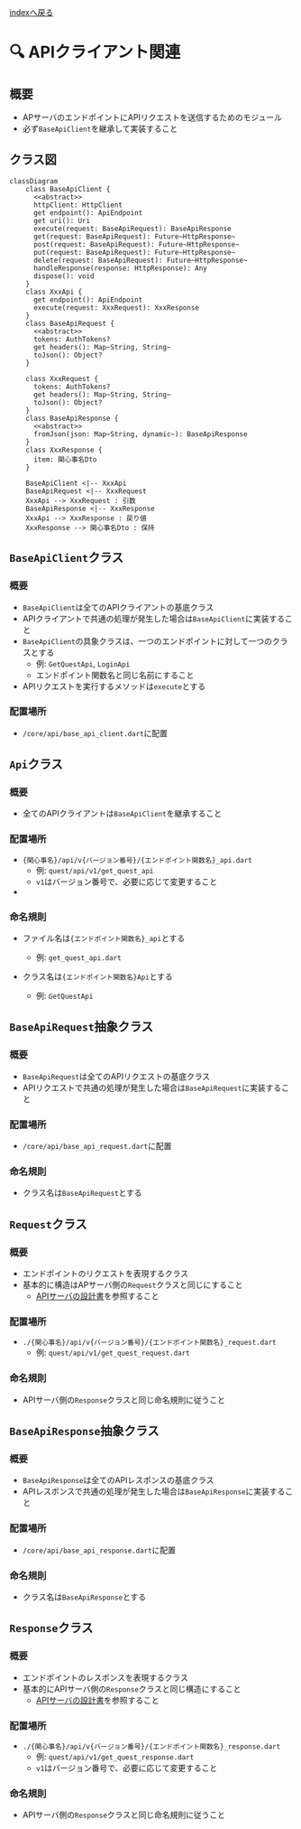 [indexへ戻る](../index.md)
# 🔍 APIクライアント関連

## 概要
- APサーバのエンドポイントにAPIリクエストを送信するためのモジュール
- 必ず`BaseApiClient`を継承して実装すること

## クラス図
```mermaid
classDiagram
    class BaseApiClient { 
      <<abstract>>
      httpClient: HttpClient
      get endpoint(): ApiEndpoint
      get uri(): Uri
      execute(request: BaseApiRequest): BaseApiResponse
      get(request: BaseApiRequest): Future~HttpResponse~
      post(request: BaseApiRequest): Future~HttpResponse~
      put(request: BaseApiRequest): Future~HttpResponse~
      delete(request: BaseApiRequest): Future~HttpResponse~
      handleResponse(response: HttpResponse): Any
      dispose(): void
    }
    class XxxApi {
      get endpoint(): ApiEndpoint
      execute(request: XxxRequest): XxxResponse
    }
    class BaseApiRequest {
      <<abstract>>
      tokens: AuthTokens?
      get headers(): Map~String, String~
      toJson(): Object?
    }

    class XxxRequest {
      tokens: AuthTokens?
      get headers(): Map~String, String~
      toJson(): Object?
    }
    class BaseApiResponse {
      <<abstract>>
      fromJson(json: Map~String, dynamic~): BaseApiResponse
    }
    class XxxResponse {
      item: 関心事名Dto
    }

    BaseApiClient <|-- XxxApi
    BaseApiRequest <|-- XxxRequest
    XxxApi --> XxxRequest : 引数
    BaseApiResponse <|-- XxxResponse
    XxxApi --> XxxResponse : 戻り値
    XxxResponse --> 関心事名Dto : 保持
```

## `BaseApiClient`クラス
### 概要
- `BaseApiClient`は全てのAPIクライアントの基底クラス
- APIクライアントで共通の処理が発生した場合は`BaseApiClient`に実装すること
- `BaseApiClient`の具象クラスは、一つのエンドポイントに対して一つのクラスとする
  - 例: `GetQuestApi`, `LoginApi`
  - エンドポイント関数名と同じ名前にすること
- APIリクエストを実行するメソッドは`execute`とする

### 配置場所
- `/core/api/base_api_client.dart`に配置

## `Api`クラス
### 概要
- 全てのAPIクライアントは`BaseApiClient`を継承すること

### 配置場所
- `{関心事名}/api/v{バージョン番号}/{エンドポイント関数名}_api.dart`
  - 例: `quest/api/v1/get_quest_api`
  - `v1`はバージョン番号で、必要に応じて変更すること
- 

### 命名規則
- ファイル名は`{エンドポイント関数名}_api`とする
  - 例: `get_quest_api.dart`

- クラス名は`{エンドポイント関数名}Api`とする
  - 例: `GetQuestApi`

## `BaseApiRequest`抽象クラス
### 概要
- `BaseApiRequest`は全てのAPIリクエストの基底クラス
- APIリクエストで共通の処理が発生した場合は`BaseApiRequest`に実装すること

### 配置場所
- `/core/api/base_api_request.dart`に配置

### 命名規則
- クラス名は`BaseApiRequest`とする

## `Request`クラス
### 概要
- エンドポイントのリクエストを表現するクラス
- 基本的に構造はAPサーバ側の`Request`クラスと同じにすること
  - [APIサーバの設計書](../api/エンドポイント設計.md)を参照すること

### 配置場所
- `./{関心事名}/api/v{バージョン番号}/{エンドポイント関数名}_request.dart`
  - 例: `quest/api/v1/get_quest_request.dart`

### 命名規則
- APIサーバ側の`Response`クラスと同じ命名規則に従うこと

## `BaseApiResponse`抽象クラス
### 概要
- `BaseApiResponse`は全てのAPIレスポンスの基底クラス
- APIレスポンスで共通の処理が発生した場合は`BaseApiResponse`に実装すること

### 配置場所
- `/core/api/base_api_response.dart`に配置

### 命名規則
- クラス名は`BaseApiResponse`とする

## `Response`クラス
### 概要
- エンドポイントのレスポンスを表現するクラス
- 基本的にAPIサーバ側の`Response`クラスと同じ構造にすること
  - [APIサーバの設計書](../api/エンドポイント設計.md)を参照すること

### 配置場所
- `./{関心事名}/api/v{バージョン番号}/{エンドポイント関数名}_response.dart`
  - 例: `quest/api/v1/get_quest_response.dart`
  - `v1`はバージョン番号で、必要に応じて変更すること

### 命名規則
- APIサーバ側の`Response`クラスと同じ命名規則に従うこと
